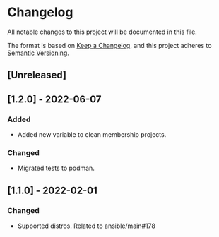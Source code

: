 # Changelog
All notable changes to this project will be documented in this file.

The format is based on [Keep a Changelog](https://keepachangelog.com/en/1.0.0/),
and this project adheres to [Semantic Versioning](https://semver.org/spec/v2.0.0.html).

## [Unreleased]

## [1.2.0] - 2022-06-07
### Added
- Added new variable to clean membership projects.

### Changed
- Migrated tests to podman.

## [1.1.0] - 2022-02-01
### Changed
- Supported distros. Related to ansible/main#178
